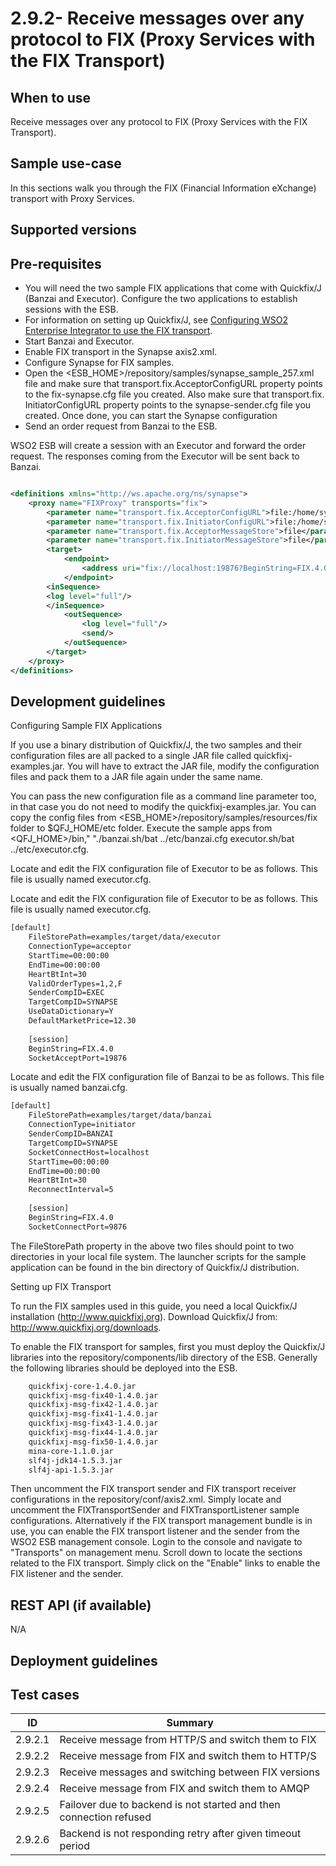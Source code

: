 # 2.9.2- Receive messages over any protocol to FIX (Proxy Services with the FIX Transport)

## When to use
Receive messages over any protocol to FIX (Proxy Services with the FIX Transport).

## Sample use-case
In this sections walk you through the FIX (Financial Information eXchange) transport with Proxy Services.

## Supported versions

## Pre-requisites

- You will need the two sample FIX applications that come with Quickfix/J (Banzai and Executor). Configure the two applications to establish sessions with the ESB. 
- For information on setting up Quickfix/J, see [Configuring WSO2 Enterprise Integrator to use the FIX transport](https://docs.wso2.com/display/ESB500/Setting+Up+the+ESB+Samples).
- Start Banzai and Executor.
- Enable FIX transport in the Synapse axis2.xml. 
- Configure Synapse for FIX samples. 
- Open the <ESB_HOME>/repository/samples/synapse_sample_257.xml file and make sure that transport.fix.AcceptorConfigURL property points to the fix-synapse.cfg file you created. Also make sure that transport.fix. InitiatorConfigURL property points to the synapse-sender.cfg file you created. Once done, you can start the Synapse configuration
- Send an order request from Banzai to the ESB.

WSO2 ESB will create a session with an Executor and forward the order request. The responses coming from the Executor will be sent back to Banzai.

```xml

<definitions xmlns="http://ws.apache.org/ns/synapse">
    <proxy name="FIXProxy" transports="fix">
        <parameter name="transport.fix.AcceptorConfigURL">file:/home/synapse_user/fix-config/fix-synapse.cfg</parameter>
        <parameter name="transport.fix.InitiatorConfigURL">file:/home/synapse_user/fix-config/synapse-sender.cfg</parameter>
        <parameter name="transport.fix.AcceptorMessageStore">file</parameter>
        <parameter name="transport.fix.InitiatorMessageStore">file</parameter>
        <target>
            <endpoint>
                <address uri="fix://localhost:19876?BeginString=FIX.4.0&amp;SenderCompID=SYNAPSE&amp;TargetCompID=EXEC"/>
            </endpoint>
        <inSequence>
        <log level="full"/>
        </inSequence>
            <outSequence>
                <log level="full"/>
                <send/>
            </outSequence>
        </target>
    </proxy>
</definitions>

```

## Development guidelines

Configuring Sample FIX Applications

If you use a binary distribution of Quickfix/J, the two samples and their configuration files are all packed to a single JAR file called quickfixj-examples.jar. You will have to extract the JAR file, modify the configuration files and pack them to a JAR file again under the same name.

You can pass the new configuration file as a command line parameter too, in that case you do not need to modify the quickfixj-examples.jar. You can copy the config files from <ESB_HOME>/repository/samples/resources/fix folder to $QFJ_HOME/etc folder. Execute the sample apps from <QFJ_HOME>/bin," "./banzai.sh/bat ../etc/banzai.cfg executor.sh/bat ../etc/executor.cfg.

Locate and edit the FIX configuration file of Executor to be as follows. This file is usually named executor.cfg.

Locate and edit the FIX configuration file of Executor to be as follows. This file is usually named executor.cfg.

```xml
[default]
    FileStorePath=examples/target/data/executor
    ConnectionType=acceptor
    StartTime=00:00:00
    EndTime=00:00:00
    HeartBtInt=30
    ValidOrderTypes=1,2,F
    SenderCompID=EXEC
    TargetCompID=SYNAPSE
    UseDataDictionary=Y
    DefaultMarketPrice=12.30
 
    [session]
    BeginString=FIX.4.0
    SocketAcceptPort=19876
```

Locate and edit the FIX configuration file of Banzai to be as follows. This file is usually named banzai.cfg.

```xml
[default]
    FileStorePath=examples/target/data/banzai
    ConnectionType=initiator
    SenderCompID=BANZAI
    TargetCompID=SYNAPSE
    SocketConnectHost=localhost
    StartTime=00:00:00
    EndTime=00:00:00
    HeartBtInt=30
    ReconnectInterval=5
 
    [session]
    BeginString=FIX.4.0
    SocketConnectPort=9876
```

The FileStorePath property in the above two files should point to two directories in your local file system. The launcher scripts for the sample application can be found in the bin directory of  Quickfix/J distribution.

Setting up FIX Transport

To run the FIX samples used in this guide, you need a local Quickfix/J installation (http://www.quickfixj.org). Download Quickfix/J from: http://www.quickfixj.org/downloads.

To enable the FIX transport for samples, first you must deploy the Quickfix/J libraries into the repository/components/lib directory of the ESB. Generally the  following libraries should be deployed into the ESB.

```xml
    quickfixj-core-1.4.0.jar
    quickfixj-msg-fix40-1.4.0.jar
    quickfixj-msg-fix42-1.4.0.jar
    quickfixj-msg-fix41-1.4.0.jar
    quickfixj-msg-fix43-1.4.0.jar
    quickfixj-msg-fix44-1.4.0.jar
    quickfixj-msg-fix50-1.4.0.jar
    mina-core-1.1.0.jar
    slf4j-jdk14-1.5.3.jar
    slf4j-api-1.5.3.jar
```

Then uncomment the FIX transport sender and FIX transport receiver configurations in the repository/conf/axis2.xml. Simply locate and uncomment the FIXTransportSender and FIXTransportListener sample configurations. Alternatively if the FIX transport management bundle is in use, you can enable the FIX transport listener and the sender from the WSO2 ESB management console. Login to the console and navigate to "Transports" on management menu. Scroll down to locate the sections related to the FIX transport. Simply click on the "Enable" links to enable the FIX listener and the sender.


## REST API (if available)
N/A

## Deployment guidelines

## Test cases

| ID | Summary |
| ------------- | ------------- |
| 2.9.2.1  | Receive message from HTTP/S and switch them to FIX|
| 2.9.2.2  | Receive message from FIX and switch them to HTTP/S|
| 2.9.2.3  | Receive messages and switching between FIX versions|
| 2.9.2.4  | Receive message from FIX and switch them to AMQP|
| 2.9.2.5  | Failover due to backend is not started and then connection refused|
| 2.9.2.6  | Backend is not responding retry after given timeout period|